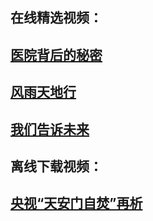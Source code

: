 ## 在线精选视频：

## <a href="https://s3.amazonaws.com/ogate/show.htm?from=852#c838867"> 医院背后的秘密 </a><br/>
## <a href="https://s3-us-west-1.amazonaws.com/ogaten/show.htm?from=852#c816806">风雨天地行</a><br/>
## <a href="https://s3-us-west-1.amazonaws.com/ogaten/show.htm?from=852#c816703">我们告诉未来</a><br/>

## 离线下载视频：

## <a href="https://github.com/chengyuan98/up/raw/master/TianAnMenZiFenZaiXi.mp4">央视“天安门自焚”再析</a><br/>
